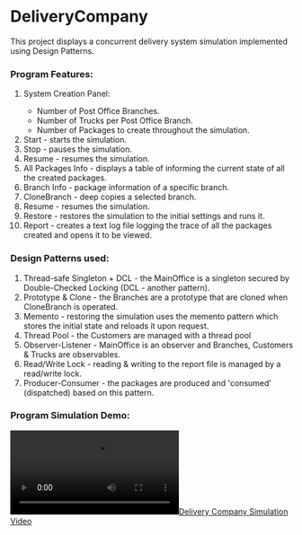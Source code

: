 # DeliveryCompany

This project displays a concurrent delivery system simulation implemented using Design Patterns.

### Program Features:
<ol>
  <li>System Creation Panel:</li>
  <ul>
    <li>Number of Post Office Branches.</li>
    <li>Number of Trucks per Post Office Branch.</li>
    <li>Number of Packages to create throughout the simulation.</li>
  </ul>
  <li>Start - starts the simulation.</li>
  <li>Stop - pauses the simulation.</li>
  <li>Resume - resumes the simulation.</li>
  <li>All Packages Info - displays a table of informing the current state of all the created packages.</li>
  <li>Branch Info - package information of a specific branch.</li>
  <li>CloneBranch - deep copies a selected branch.</li>
  <li>Resume - resumes the simulation.</li>
  <li>Restore - restores the simulation to the initial settings and runs it.</li>
  <li>Report - creates a text log file logging the trace of all the packages created and opens it to be viewed.</li>
</ol>

### Design Patterns used:
<ol>
  <li>Thread-safe Singleton + DCL - the MainOffice is a singleton secured by Double-Checked Locking (DCL - another pattern).</li>
  <li>Prototype & Clone - the Branches are a prototype that are cloned when CloneBranch is operated.</li>
  <li>Memento - restoring the simulation uses the memento pattern which stores the initial state and reloads it upon request.</li>
  <li>Thread Pool - the Customers are managed with a thread pool</li>
  <li>Observer-Listener - MainOffice is an observer and Branches, Customers & Trucks are observables.</li>
  <li>Read/Write Lock - reading & writing to the report file is managed by a read/write lock.</li>
  <li>Producer-Consumer - the packages are produced and 'consumed' (dispatched) based on this pattern.</li>
</ol>

### Program Simulation Demo:
[![Delivery Company Simulation Video](https://user-images.githubusercontent.com/73055024/169673318-997d0ae4-6e61-4782-8a60-a8930d5e6cb6.mov)](https://user-images.githubusercontent.com/73055024/169673318-997d0ae4-6e61-4782-8a60-a8930d5e6cb6.mov)
